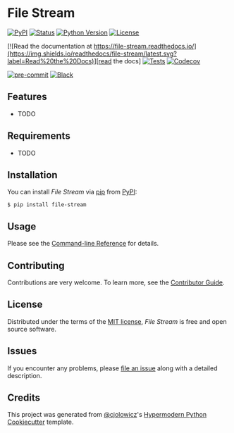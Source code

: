 # File Stream

[![PyPI](https://img.shields.io/pypi/v/file-stream.svg)][pypi status]
[![Status](https://img.shields.io/pypi/status/file-stream.svg)][pypi status]
[![Python Version](https://img.shields.io/pypi/pyversions/file-stream)][pypi status]
[![License](https://img.shields.io/pypi/l/file-stream)][license]

[![Read the documentation at https://file-stream.readthedocs.io/](https://img.shields.io/readthedocs/file-stream/latest.svg?label=Read%20the%20Docs)][read the docs]
[![Tests](https://github.com/beclarkkv/file-stream/workflows/Tests/badge.svg)][tests]
[![Codecov](https://codecov.io/gh/beclarkkv/file-stream/branch/main/graph/badge.svg)][codecov]

[![pre-commit](https://img.shields.io/badge/pre--commit-enabled-brightgreen?logo=pre-commit&logoColor=white)][pre-commit]
[![Black](https://img.shields.io/badge/code%20style-black-000000.svg)][black]

[pypi status]: https://pypi.org/project/file-stream/
[read the docs]: https://file-stream.readthedocs.io/
[tests]: https://github.com/beclarkkv/file-stream/actions?workflow=Tests
[codecov]: https://app.codecov.io/gh/beclarkkv/file-stream
[pre-commit]: https://github.com/pre-commit/pre-commit
[black]: https://github.com/psf/black

## Features

- TODO

## Requirements

- TODO

## Installation

You can install _File Stream_ via [pip] from [PyPI]:

```console
$ pip install file-stream
```

## Usage

Please see the [Command-line Reference] for details.

## Contributing

Contributions are very welcome.
To learn more, see the [Contributor Guide].

## License

Distributed under the terms of the [MIT license][license],
_File Stream_ is free and open source software.

## Issues

If you encounter any problems,
please [file an issue] along with a detailed description.

## Credits

This project was generated from [@cjolowicz]'s [Hypermodern Python Cookiecutter] template.

[@cjolowicz]: https://github.com/cjolowicz
[pypi]: https://pypi.org/
[hypermodern python cookiecutter]: https://github.com/cjolowicz/cookiecutter-hypermodern-python
[file an issue]: https://github.com/beclarkkv/file-stream/issues
[pip]: https://pip.pypa.io/

<!-- github-only -->

[license]: https://github.com/beclarkkv/file-stream/blob/main/LICENSE
[contributor guide]: https://github.com/beclarkkv/file-stream/blob/main/CONTRIBUTING.md
[command-line reference]: https://file-stream.readthedocs.io/en/latest/usage.html
